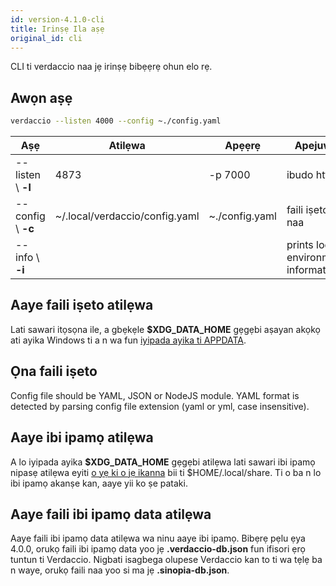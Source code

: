 ```yaml
---
id: version-4.1.0-cli
title: Irinṣẹ Ila aṣẹ
original_id: cli
---
```


CLI ti verdaccio naa jẹ irinṣẹ bibẹẹrẹ ohun elo rẹ.

## Awọn aṣẹ

```bash
verdaccio --listen 4000 --config ~./config.yaml
```

| Aṣẹ                | Atilẹwa                        | Apẹẹrẹ         | Apejuwe                              |
| ------------------ | ------------------------------ | -------------- | ------------------------------------ |
| --listen \ **-l** | 4873                           | -p 7000        | ibudo http                           |
| --config \ **-c** | ~/.local/verdaccio/config.yaml | ~./config.yaml | faili iṣeto naa                      |
| --info \ **-i**   |                                |                | prints local environment information |


## Aaye faili iṣeto atilẹwa

Lati sawari itọsọna ile, a gbẹkẹle **$XDG_DATA_HOME** gẹgẹbi aṣayan akọkọ ati ayika Windows ti a n wa fun [iyipada ayika ti APPDATA](https://www.howtogeek.com/318177/what-is-the-appdata-folder-in-windows/).

## Ọna faili iṣeto

Config file should be YAML, JSON or NodeJS module. YAML format is detected by parsing config file extension (yaml or yml, case insensitive).

## Aaye ibi ipamọ atilẹwa

A lo iyipada ayika **$XDG_DATA_HOME** gẹgẹbi atilẹwa lati sawari ibi ipamọ nipasẹ atilẹwa eyiti [o yẹ ki o jẹ ikanna](https://askubuntu.com/questions/538526/is-home-local-share-the-default-value-for-xdg-data-home-in-ubuntu-14-04) bii ti $HOME/.local/share. Ti o ba n lo ibi ipamọ akanṣe kan, aaye yii ko ṣe pataki.

## Aaye faili ibi ipamọ data atilẹwa

Aaye faili ibi ipamọ data atilẹwa wa ninu aaye ibi ipamọ. Bibẹrẹ pẹlu ẹya 4.0.0, orukọ faili ibi ipamọ data yoo jẹ **.verdaccio-db.json** fun ifisori ẹrọ tuntun ti Verdaccio. Nigbati isagbega olupese Verdaccio kan to ti wa tẹlẹ ba n waye, orukọ faili naa yoo si ma jẹ **.sinopia-db.json**.